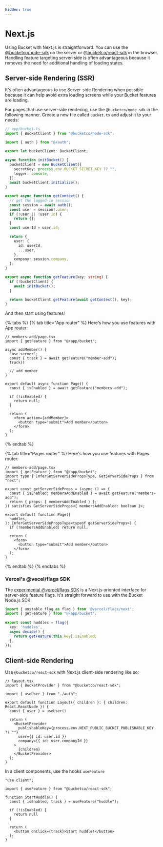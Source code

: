 ```yaml
---
hidden: true
---
```


# Next.js

Using Bucket with Next.js is straightforward.  You can use the [@bucketco/node-sdk](node.js-sdk.md) on the server or [@bucketco/react-sdk](react-sdk.md) in the browser. Handling feature targeting server-side is often advantageous because it removes the need for additional handling of loading states. &#x20;

## Server-side Rendering (SSR)

It's often advantageous to use Server-side Rendering when possible because it can help avoid extra loading screens while your Bucket features are loading.

For pages that use server-side rendering, use the `@bucketco/node-sdk` in the following manner. Create a new file called `bucket.ts` and adjust it to your needs:

```typescript
// app/bucket.ts
import { BucketClient } from "@bucketco/node-sdk";

import { auth } from "@/auth";

export let bucketClient: BucketClient;

async function initBucket() {
  bucketClient = new BucketClient({
    secretKey: process.env.BUCKET_SECRET_KEY ?? "",
    logger: console,
  });
  await bucketClient.initialize();
}

export async function getContext() {
  // get the logged-in session
  const session = await auth();
  const user = session?.user;
  if (!user || !user.id) {
    return {};
  }
  const userId = user.id;

  return {
    user: {
      id: userId,
      ...user,
    },
    company: session.company,
  };
}

export async function getFeature(key: string) {
  if (!bucketClient) {
    await initBucket();
  }

  return bucketClient.getFeature(await getContext(), key);
}
```

And then start using features!

{% tabs %}
{% tab title="App router" %}
Here's how you use features with App router:

```tsx
// members-add/page.tsx
import { getFeature } from "@/app/bucket";

async addMember() {
  "use server";
  const { track } = await getFeature("member-add");
  track()
  
  // add member
}

export default async function Page() {
  const { isEnabled } = await getFeature("members-add");
  
  if (!isEnabled) {
    return null;      
  }

  return (
    <form action={addMember}>
      <button type="submit">Add member</button>
    </form>
  );
}
```
{% endtab %}

{% tab title="Pages router" %}
Here's how you use features with Pages router:

```tsx
// members-add/page.tsx
import { getFeature } from "@/app/bucket";
import type { InferGetServerSidePropsType, GetServerSideProps } from "next";

export const getServerSideProps = (async () => {
  const { isEnabled: membersAddEnabled } = await getFeature("members-add");
  return { props: { membersAddEnabled } };
}) satisfies GetServerSideProps<{ membersAddEnabled: boolean }>;

export default function Page({
  huddles,
}: InferGetServerSidePropsType<typeof getServerSideProps>) {
  if (!membersAddEnabled) return null;

  return (
    <form>
      <button type="submit">Add member</button>
    </form>
  );
}
```
{% endtab %}
{% endtabs %}

### Vercel's @vecel/flags SDK

The [experimental @vercel/flags SDK](https://vercel.com/docs/workflow-collaboration/feature-flags/feature-flags-pattern) is a Next.js oriented interface for server-side feature flags. It's straight forward to use with the Bucket Node.js SDK:

```typescript
import { unstable_flag as flag } from '@vercel/flags/next';
import { getFeature } from "@/app/bucket";
 
export const huddles = flag({
  key: 'huddles',
  async decide() {
    return getFeature(this.key).isEnabled;
  },
});
```

## Client-side Rendering

Use `@bucketco/react-sdk` with Next.js client-side rendering like so:

```tsx
// layout.tsx
import { BucketProvider } from "@bucketco/react-sdk";

import { useUser } from "./auth";

export default function Layout({ children }: { children: React.ReactNode }) {
  const { user } = useUser()

  return (
    <BucketProvider
      publishableKey={process.env.NEXT_PUBLIC_BUCKET_PUBLISHABLE_KEY ?? ""}
      user={{ id: user.id }}
      company={{ id: user.companyId }}
    >
      {children}
    </BucketProvider>
  );
}

```

In a client components, use the hooks `useFeature`

```tsx
"use client";

import { useFeature } from "@bucketco/react-sdk";

function StartHuddle() {
  const { isEnabled, track } = useFeature("huddle");

  if (!isEnabled) {
    return null
  }

  return (
    <button onClick={track}>Start huddle!</button>    
  );
}
```
